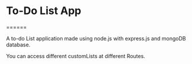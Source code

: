 # To-Do List App
======

A to-do List application made using node.js with express.js and mongoDB database.

You can access different customLists at different Routes.
